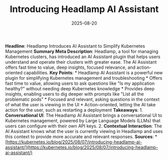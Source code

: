 ﻿---
title: Introducing Headlamp AI Assistant
date: '2025-08-20'
category: Markets
summary: ''
slug: introducing headlamp ai assistant
source_urls:
- https://kubernetes.io/blog/2025/08/07/introducing-headlamp-ai-assistant/
seo:
  title: Introducing Headlamp AI Assistant | Hash n Hedge
  description: ''
  keywords:
  - news
  - markets
  - brief
---

**Headline**: Headlamp Introduces AI Assistant to Simplify Kubernetes Management  **Summary Meta Description**: Headlamp, a tool for managing Kubernetes clusters, has introduced an AI Assistant plugin that helps users understand and operate their clusters with greater ease. The AI Assistant offers fast time to value, deep insights, focused relevance, and action-oriented capabilities.  **Key Points**:  * Headlamp AI Assistant is a powerful new plugin for simplifying Kubernetes management and troubleshooting * Offers fast time to value, allowing users to ask questions like "Is my application healthy?" without needing deep Kubernetes knowledge * Provides deep insights, enabling users to dig deeper with prompts like "List all the problematic pods" * Focused and relevant, asking questions in the context of what the user is viewing in the UI * Action-oriented, letting the AI take action for the user, such as restarting a deployment  **Takeaways**:  1. **Conversational UI**: The Headlamp AI Assistant brings a conversational UI to Kubernetes management, powered by Large Language Models (LLMs) that users can configure with their own API keys. 2. **Contextual Interaction**: The AI Assistant knows what the user is currently viewing in Headlamp and uses this context to provide more accurate and relevant responses.  **Sources**:  * [https://kubernetes.io/blog/2025/08/07/introducing-headlamp-ai-assistant/](https://kubernetes.io/blog/2025/08/07/introducing-headlamp-ai-assistant/) 
